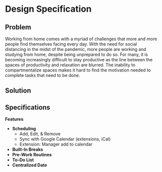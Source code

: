 # Design Specification

## Problem
Working from home comes with a myriad of challenges that more and more people find themselves facing every day. With the need for social distancing in the midst of the pandemic, more people are working and studying from home, despite being unprepared to do so. For many,  it is becoming increasingly difficult to stay productive as the line between the spaces of productivity and relaxation are blurred. The inability to compartmentalize spaces makes it hard to find the motivation needed to complete tasks that need to be done.
## Solution


## Specifications

**Features**

* **Scheduling**
    * Add, Edit, & Remove
    * Sync with Google Calendar (extensions, iCal)
    * Extension: Manager add to calendar
* **Built-In Breaks**
* **Pre-Work Routines**
* **To-Do List**
* **Centralized Date**